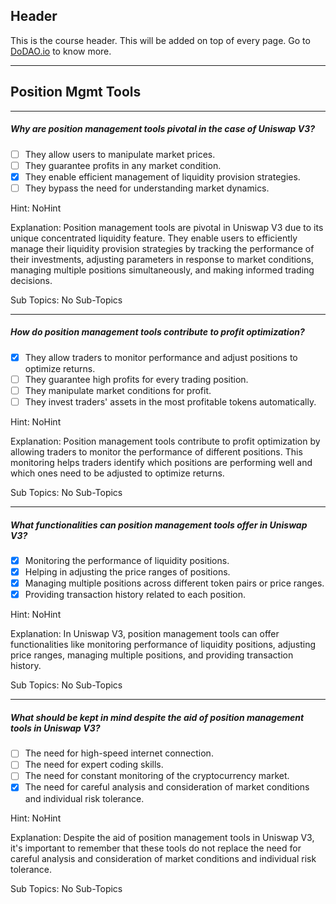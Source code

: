 ## Header
This is the course header. This will be added on top of every page. Go to [DoDAO.io](https://www.dodao.io) to know more.

 ---
 
 ## Position Mgmt Tools
 
 
---

##### Why are position management tools pivotal in the case of Uniswap V3?  

- [ ]  They allow users to manipulate market prices.
- [ ]  They guarantee profits in any market condition.
- [x]  They enable efficient management of liquidity provision strategies.
- [ ]  They bypass the need for understanding market dynamics.
  
Hint: NoHint
         
Explanation: Position management tools are pivotal in Uniswap V3 due to its unique concentrated liquidity feature. They enable users to efficiently manage their liquidity provision strategies by tracking the performance of their investments, adjusting parameters in response to market conditions, managing multiple positions simultaneously, and making informed trading decisions.

Sub Topics: No Sub-Topics
 

---

##### How do position management tools contribute to profit optimization?  

- [x]  They allow traders to monitor performance and adjust positions to optimize returns.
- [ ]  They guarantee high profits for every trading position.
- [ ]  They manipulate market conditions for profit.
- [ ]  They invest traders' assets in the most profitable tokens automatically.
  
Hint: NoHint
         
Explanation: Position management tools contribute to profit optimization by allowing traders to monitor the performance of different positions. This monitoring helps traders identify which positions are performing well and which ones need to be adjusted to optimize returns.

Sub Topics: No Sub-Topics
 

---

##### What functionalities can position management tools offer in Uniswap V3?  

- [x]  Monitoring the performance of liquidity positions.
- [x]  Helping in adjusting the price ranges of positions.
- [x]  Managing multiple positions across different token pairs or price ranges.
- [x]  Providing transaction history related to each position.
  
Hint: NoHint
         
Explanation: In Uniswap V3, position management tools can offer functionalities like monitoring performance of liquidity positions, adjusting price ranges, managing multiple positions, and providing transaction history.

Sub Topics: No Sub-Topics
 

---

##### What should be kept in mind despite the aid of position management tools in Uniswap V3?  

- [ ]  The need for high-speed internet connection.
- [ ]  The need for expert coding skills.
- [ ]  The need for constant monitoring of the cryptocurrency market.
- [x]  The need for careful analysis and consideration of market conditions and individual risk tolerance.
  
Hint: NoHint
         
Explanation: Despite the aid of position management tools in Uniswap V3, it's important to remember that these tools do not replace the need for careful analysis and consideration of market conditions and individual risk tolerance.

Sub Topics: No Sub-Topics
 
